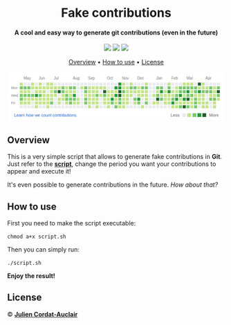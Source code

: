 <h1 align="center">
  <br>
  <b>Fake contributions</b>
  <br>
</h1>

<h4 align="center">A cool and easy way to generate git contributions (even in the future)</a></h4>

<p align="center">
  <img src="https://img.shields.io/badge/project-personal-blue.svg?style=flat-square">
  <img src="https://img.shields.io/badge/stability-functional-green.svg?style=flat-square">
  <img src="https://img.shields.io/badge/made_with-shell-yellow.svg?style=flat-square">
</p>

<p align="center">
  <a href="#overview">Overview</a> •
  <a href="#how-to-use">How to use</a> •
  <a href="#license">License</a>
</p>

<p align="center">
  <img src="screenshots/capture.png">
</p>

## **Overview**

This is a very simple script that allows to generate fake contributions in **Git**. Just refer to the **[script](script.sh)**, change the period you want your contributions to appear and execute it!

It's even possible to generate contributions in the future. *How about that?*

## **How to use**

First you need to make the script executable:
```
chmod a+x script.sh
```

Then you can simply run:
```
./script.sh
```

**Enjoy the result!**

## **License**

© **[Julien Cordat-Auclair](https://github.com/jcordatauclair)**
